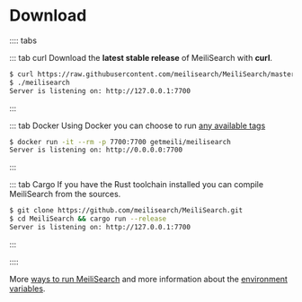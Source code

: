 # Download

:::: tabs

::: tab curl
Download the **latest stable release** of MeiliSearch with **curl**.
```bash
$ curl https://raw.githubusercontent.com/meilisearch/MeiliSearch/master/download-latest.sh | sh
$ ./meilisearch
Server is listening on: http://127.0.0.1:7700
```
:::

::: tab Docker
Using Docker you can choose to run [any available tags](https://hub.docker.com/r/getmeili/meilisearch/tags)
```bash
$ docker run -it --rm -p 7700:7700 getmeili/meilisearch
Server is listening on: http://0.0.0.0:7700
```
:::

::: tab Cargo
If you have the Rust toolchain installed you can compile MeiliSearch from the sources.
```bash
$ git clone https://github.com/meilisearch/MeiliSearch.git
$ cd MeiliSearch && cargo run --release
Server is listening on: http://127.0.0.1:7700
```
:::

::::

More [ways to run MeiliSearch](/advanced_guides/binary.md) and more information about the [environment variables](/references/environment.md).
